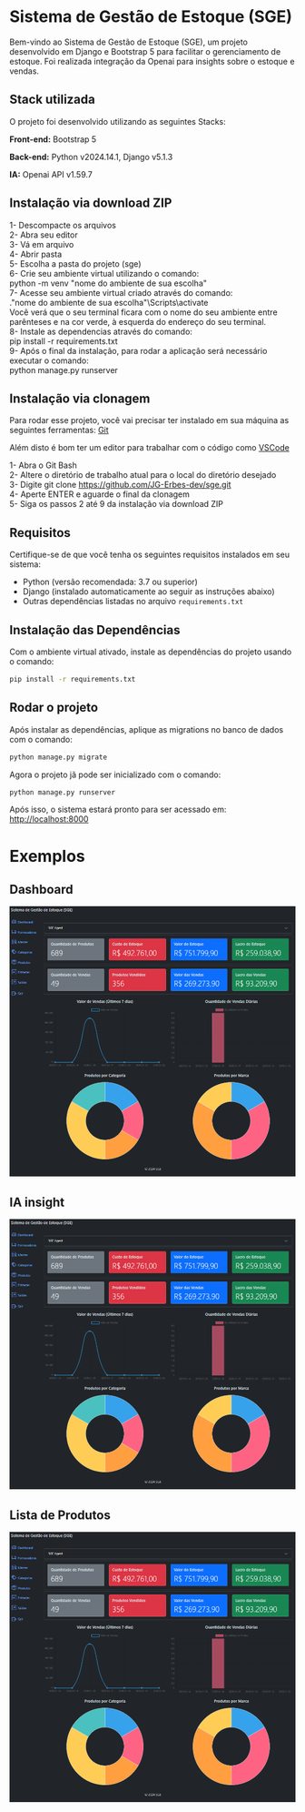 # Sistema de Gestão de Estoque (SGE)

Bem-vindo ao Sistema de Gestão de Estoque (SGE), um projeto desenvolvido em Django e Bootstrap 5 para facilitar o gerenciamento de estoque.
Foi realizada integração da Openai para insights sobre o estoque e vendas.

## Stack utilizada

O projeto foi desenvolvido utilizando as seguintes Stacks:

**Front-end:** Bootstrap 5 

**Back-end:** Python v2024.14.1, Django v5.1.3

**IA:** Openai API v1.59.7

## Instalação via download ZIP

1- Descompacte os arquivos<br>
2- Abra seu editor<br>
3- Vá em arquivo<br>
4- Abrir pasta<br>
5- Escolha a pasta do projeto (sge)<br>
6- Crie seu ambiente virtual utilizando o comando:<br>
    python -m venv "nome do ambiente de sua escolha"<br>
7- Acesse seu ambiente virtual criado através do comando:<br>
    .\"nome do ambiente de sua escolha"\Scripts\activate<br>
Você verá que o seu terminal ficara com o nome do seu ambiente entre parênteses e na cor verde, à esquerda do endereço do seu terminal.<br>
8- Instale as dependencias através do comando:<br>
    pip install -r requirements.txt<br>
9- Após o final da instalação, para rodar a aplicação será necessário executar o comando:<br>
    python manage.py runserver<br>

## Instalação via clonagem

Para rodar esse projeto, você vai precisar ter instalado em sua máquina as seguintes ferramentas:
[Git](https://git-scm.com)

Além disto é bom ter um editor para trabalhar com o código como [VSCode](https://code.visualstudio.com/)

1- Abra o Git Bash<br>
2- Altere o diretório de trabalho atual para o local do diretório desejado<br>
3- Digite git clone https://github.com/JG-Erbes-dev/sge.git<br>
4- Aperte ENTER e aguarde o final da clonagem<br>
5- Siga os passos 2 até 9 da instalação via download ZIP<br>

## Requisitos

Certifique-se de que você tenha os seguintes requisitos instalados em seu sistema:

- Python (versão recomendada: 3.7 ou superior)
- Django (instalado automaticamente ao seguir as instruções abaixo)
- Outras dependências listadas no arquivo `requirements.txt`


## Instalação das Dependências

Com o ambiente virtual ativado, instale as dependências do projeto usando o comando:
```bash
pip install -r requirements.txt
```


## Rodar o projeto

Após instalar as dependências, aplique as migrations no banco de dados com o comando:
```bash
python manage.py migrate
```

Agora o projeto jã pode ser inicializado com o comando:
```bash
python manage.py runserver
```

Após isso, o sistema estará pronto para ser acessado em:
[http://localhost:8000](http://localhost:8000)


# Exemplos

## Dashboard
![alt text](images/home1.png)

## IA insight
![alt text](images/home1.png)

## Lista de Produtos
![alt text](images/home1.png)
